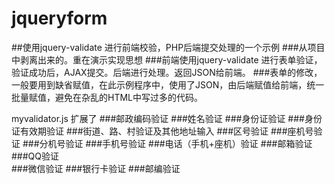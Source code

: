 # jqueryform
##使用jquery-validate 进行前端校验，PHP后端提交处理的一个示例
###从项目中剥离出来的。重在演示实现思想
###前端使用jquery-validate 进行表单验证，验证成功后，AJAX提交。后端进行处理。返回JSON给前端。
###表单的修改，一般要用到缺省赋值，在此示例程序中，使用了JSON，由后端赋值给前端，统一批量赋值，避免在杂乱的HTML中写过多的代码。


myvalidator.js 扩展了
###邮政编码验证
###姓名验证
###身份证验证
###身份证有效期验证
###街道、路、村验证及其他地址输入
###区号验证 
###座机号验证
###分机号验证
###手机号验证
###电话（手机+座机）验证 
###邮箱验证 
###QQ验证  
###微信验证
###银行卡验证
###邮编验证
 
